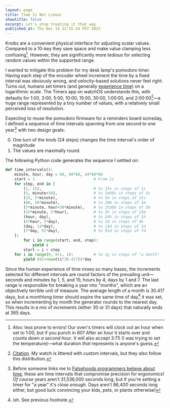 ```yaml
---
layout: page
title: Time Is Not Linear
showtitle: false
excerpt: Let's stop treating it that way
published_at: Thu Dec 14 22:15:24 PST 2023
---
```


Knobs are a convenient physical interface for adjusting scalar values. Compared to a 10-key they save space and make value clamping less confusing[^oven]. However, they are significantly more tedious for selecting random values within the supported range.

I wanted to mitigate this problem for my desk lamp's pomodoro timer. Having each step of the encoder wheel increment the time by a fixed interval was obviously wrong, and velocity-based solutions never feel right. Turns out, humans set timers (and generally [experience time](https://www.huffpost.com/entry/time-perception-aging_l_63973dc2e4b0169d76d92560)) on a logarithmic scale. The Timers app on watchOS understands this, with defaults for 1:00, 3:00, 5:00, 10:00, 15:00, 30:00, 1:00:00, and 2:00:00[^watch-defaults]—a huge range represented by a tiny number of values, with a relatively small perceived loss of resolution.

Expecting to reuse the pomodoro firmware for a reminders board someday, I defined a sequence of time intervals spanning from one second to one year[^dates] with two design goals:

0. One turn of the knob (24 steps) changes the time interval's order of magnitude
0. The values are maximally round.

The following Python code generates the sequence I settled on:

``` python
def time_intervals():
    minute, hour, day = 60, 60*60, 24*60*60
    start = 1                          # From 1s
    for step, end in [
        (1, 15),                       # to 15s in steps of 1s
        (5, minute+30),                # to 1m30s in steps of 5s
        (15, 5*minute),                # to 5m in steps of 15s
        (60, 20*minute),               # to 20m in steps of 1m
        (5*minute, hour+30*minute),    # to 1h30m in steps of 5m
        (15*minute, 5*hour),           # to 5h in steps of 15m
        (hour, day),                   # to 24h in steps of 1h
        (4*hour, 3*day),               # to 3d in steps of 4h
        (day, 14*day),                 # to 14d in steps of 1d
        (7*day, 91*day),               # to 91d in steps of 7d
    ]:
        for i in range(start, end, step):
            yield i
        start = i + step
    for i in range(0, 9+1, 1):         # to 1y in steps of "a month"
        yield (91+round(i*30.417))*day
```

Since the human experience of time mixes so many bases, the increments selected for different intervals are round factors of the prevailing unit—seconds and minutes by 1, 5, and 15; hours by 4; days by 1 and 7. The last range is responsible for breaking a year into "months", which are an objectively terrible unit of measure. The average length of a month is 30.417 days, but a monthlong timer should expire the same time of day[^ish] it was set, so when incrementing by month the generator rounds to the nearest day. This results in a mix of increments (either 30 or 31 days) that naturally ends at 365 days.

[^oven]: Also: less prone to errors! Our oven's timers will clock out an hour when set to 1:00, but if you punch in 60? After an hour it starts over and counts down _a second hour_. It will also accept 3:75 (I was trying to set the temperature)—what duration _that_ represents is anyone's guess.
[^watch-defaults]: [Citation](https://discussions.apple.com/thread/7665078). My watch is littered with custom intervals, but they _also_ follow this distribution.
[^dates]: Before someone links me to [Falsehoods programmers believe about time](https://infiniteundo.com/post/25326999628/falsehoods-programmers-believe-about-time), these are time intervals that compromise precision for ergonomics! _Of course_ years aren't 31,536,000 seconds long, but if you're setting a timer for "a year" it's _close enough_. Days aren't 86,400 seconds long either, but good luck convincing your kids, pets, or plants otherwise!
[^ish]: _ish_. See previous footnote.
